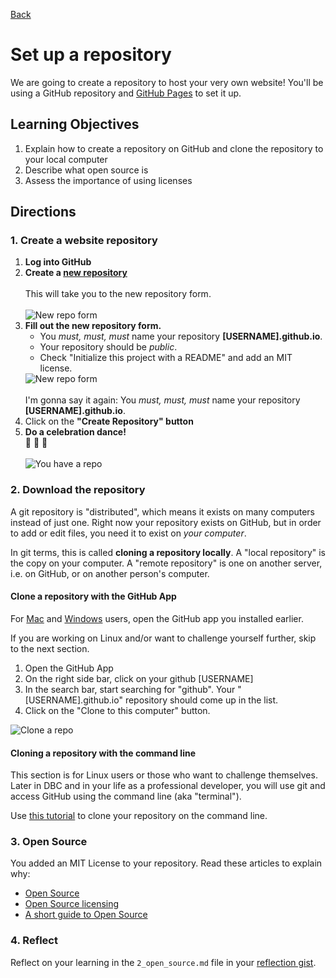 [Back](README.md)

# Set up a repository

We are going to create a repository to host your very own website! You'll be using a GitHub repository and <a href="http://pages.github.com/" target="_blank">GitHub Pages</a> to set it up.

## Learning Objectives

1. Explain how to create a repository on GitHub and clone the repository to your local computer
2. Describe what open source is
3. Assess the importance of using licenses 


## Directions


### 1. Create a website repository


1. **Log into GitHub**
2. **Create a <a href="https://github.com/new" target="_blank"> new repository</a>**<br /><br />This will take you to the new repository form.<br /><br />![New repo form](https://raw.github.com/Devbootcamp/phase_0_unit_1/master/week_1/get_started/imgs/github-repo-1.jpg)
3. **Fill out the new repository form.** <ul><li>You *must, must, must* name your repository **[USERNAME].github.io**.</li><li>Your repository should be *public*.  </li><li>Check "Initialize this project with a README" and add an MIT license. </li></ul>![New repo form](https://raw.github.com/Devbootcamp/phase_0_unit_1/master/week_1/get_started/imgs/github-repo-2.jpg)<br /><br />I'm gonna say it again: You *must, must, must* name your repository **[USERNAME].github.io**.
4. Click on the **"Create Repository" button**
4. **Do a celebration dance!** <br />:dancers: :tada: :dancer: <br /><br />![You have a repo](https://raw.github.com/Devbootcamp/phase_0_unit_1/master/week_1/get_started/imgs/github-repo3.jpg)



### 2. Download the repository

A git repository is "distributed", which means it exists on many computers instead of just one.  Right now your repository exists on GitHub, but in order to add or edit files, you need it to exist on *your computer*.

In git terms, this is called **cloning a repository locally**. A "local repository" is the copy on your computer. A "remote repository" is one on another server, i.e. on GitHub, or on another person's computer.  

#### Clone a repository with the GitHub App

For <a href="http://mac.github.com/" target="_blank">Mac</a> and <a href="http://windows.github.com/" target="_blank">Windows</a> users, open the GitHub app you installed earlier.

If you are working on Linux and/or want to challenge yourself further, skip to the next section.

1. Open the GitHub App
2. On the right side bar, click on your github [USERNAME]
3. In the search bar, start searching for "github".  Your "[USERNAME].github.io" repository should come up in the list.
4. Click on the "Clone to this computer" button.

![Clone a repo](https://raw.github.com/Devbootcamp/phase_0_unit_1/master/week_1/get_started/imgs/github-app-1_clone.jpg)


#### Cloning a repository with the command line

This section is for Linux users or those who want to challenge themselves.  Later in DBC and in your life as a professional developer, you will use git and access GitHub using the command line (aka "terminal").

Use <a href="git_clone.md" target="_blank">this tutorial</a> to clone your repository on the command line.

### 3. Open Source

You added an MIT License to your repository.  Read these articles to explain why:
* <a href = "http://skillcrush.com/2012/08/29/open-source-software/" target="_blank">Open Source</a> 
* <a href="http://www.slideshare.net/CodeMontage/writespeakcode-open-source-licenses" target="_blank">Open Source licensing 
* <a href="http://coding.smashingmagazine.com/2011/05/25/introduction-to-dns-explaining-the-dreaded-dns-delay/" target="_blank">A short guide to Open Source</a>

### 4. Reflect

Reflect on your learning in the `2_open_source.md` file in your <a href="https://github.com/Devbootcamp/phase_0_unit_1/blob/master/week_1/1_Get_Started/add_a_reflection.md" target="_blank">reflection gist</a>.
